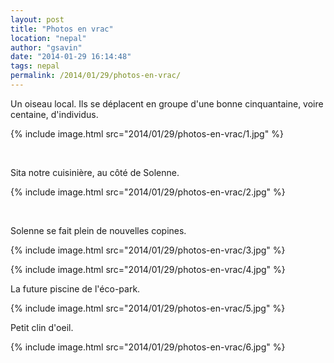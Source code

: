 ```yaml
---
layout: post
title: "Photos en vrac"
location: "nepal"
author: "gsavin"
date: "2014-01-29 16:14:48"
tags: nepal
permalink: /2014/01/29/photos-en-vrac/
---
```

Un oiseau local. Ils se déplacent en groupe d'une bonne cinquantaine, voire centaine, d'individus.

{% include image.html src="2014/01/29/photos-en-vrac/1.jpg" %}

&nbsp;

Sita notre cuisinière, au côté de Solenne.

{% include image.html src="2014/01/29/photos-en-vrac/2.jpg" %}

&nbsp;

Solenne se fait plein de nouvelles copines.

{% include image.html src="2014/01/29/photos-en-vrac/3.jpg" %}

{% include image.html src="2014/01/29/photos-en-vrac/4.jpg" %}

La future piscine de l'éco-park.

{% include image.html src="2014/01/29/photos-en-vrac/5.jpg" %}

Petit clin d'oeil.

{% include image.html src="2014/01/29/photos-en-vrac/6.jpg" %}
